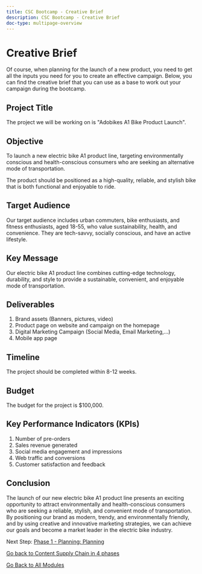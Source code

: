 ```yaml
---
title: CSC Bootcamp - Creative Brief
description: CSC Bootcamp - Creative Brief
doc-type: multipage-overview
---
```

# Creative Brief

Of course, when planning for the launch of a new product, you need to get all the inputs you need for you to create an effective campaign. Below, you can find the creative brief that you can use as a base to work out your campaign during the bootcamp.

## Project Title

The project we will be working on is "Adobikes A1 Bike Product Launch".

## Objective

To launch a new electric bike A1 product line, targeting environmentally conscious and health-conscious consumers who are seeking an alternative mode of transportation.

The product should be positioned as a high-quality, reliable, and stylish bike that is both functional and enjoyable to ride.

## Target Audience

Our target audience includes urban commuters, bike enthusiasts, and fitness enthusiasts, aged 18-55, who value sustainability, health, and convenience. They are tech-savvy, socially conscious, and have an active lifestyle.

## Key Message

Our electric bike A1 product line combines cutting-edge technology, durability, and style to provide a sustainable, convenient, and enjoyable mode of transportation.

## Deliverables

1. Brand assets (Banners, pictures, video)
1. Product page on website and campaign on the homepage
1. Digital Marketing Campaign (Social Media, Email Marketing,…)
1. Mobile app page

## Timeline

The project should be completed within 8-12 weeks.

## Budget

The budget for the project is $100,000.

## Key Performance Indicators (KPIs)

1. Number of pre-orders
1. Sales revenue generated
1. Social media engagement and impressions
1. Web traffic and conversions
1. Customer satisfaction and feedback

## Conclusion

The launch of our new electric bike A1 product line presents an exciting opportunity to attract environmentally and health-conscious consumers who are seeking a reliable, stylish, and convenient mode of transportation. By positioning our brand as modern, trendy, and environmentally friendly, and by using creative and innovative marketing strategies, we can achieve our goals and become a market leader in the electric bike industry.


Next Step: [Phase 1 - Planning: Planning](./phases/planning/planning.md)

[Go back to Content Supply Chain in 4 phases](./csc-in-4-phases.md)

[Go Back to All Modules](./overview.md)
